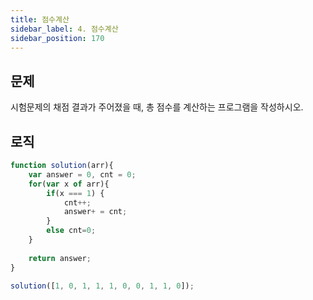 ```yaml
---
title: 점수계산
sidebar_label: 4. 점수계산
sidebar_position: 170
---
```


## 문제 
시험문제의 채점 결과가 주어졌을 때, 총 점수를 계산하는 프로그램을 작성하시오.

## 로직

```js
function solution(arr){         
    var answer = 0, cnt = 0;
    for(var x of arr){
        if(x === 1) {
            cnt++;
            answer+ = cnt;
        }
        else cnt=0;
    }
        
    return answer;
}

solution([1, 0, 1, 1, 1, 0, 0, 1, 1, 0]);
```





